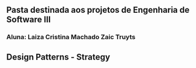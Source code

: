 <h2> Pasta destinada aos projetos de Engenharia de Software III </h2>
<h3>Aluna: Laiza Cristina Machado Zaic Truyts</h3>
<h2> Design Patterns - Strategy </h2>

